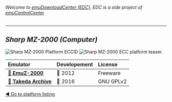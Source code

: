 ###### Welcome to [emuDownloadCenter (EDC)](https://github.com/PhoenixInteractiveNL/emuDownloadCenter/wiki/), EDC is a side project of [emuControlCenter](https://github.com/PhoenixInteractiveNL/emuControlCenter/wiki/)
***
## _Sharp MZ-2000 (Computer)_
![](https://raw.githubusercontent.com/wiki/PhoenixInteractiveNL/emuDownloadCenter/images_platform/ecc_mz2000_cell.png "Sharp MZ-2000 Platform ECCID")
![](https://raw.githubusercontent.com/wiki/PhoenixInteractiveNL/emuDownloadCenter/images_platform/ecc_mz2000_teaser.png "Sharp MZ-2000 ECC platform teaser.")

| Emulator | Developement | License |
|:---------|:-------------|:--------|
| [:file_folder: **EmuZ-2000**](https://github.com/PhoenixInteractiveNL/emuDownloadCenter/wiki/Emulator-emuz2000#menu) | :red_circle: 2012 | Freeware |
| [:file_folder: **Takeda Archive**](https://github.com/PhoenixInteractiveNL/emuDownloadCenter/wiki/Emulator-takeda#menu) | :large_blue_circle: 2016 | GNU GPLv2 |

[:arrow_backward: Go to platform listing](https://github.com/PhoenixInteractiveNL/emuDownloadCenter/wiki/EDC-Platform-List)
